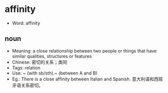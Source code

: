# affinity

- Word: affinity

## noun

- Meaning: a close relationship between two people or things that have similar qualities, structures or features
- Chinese: 密切的关系；类同
- Tags: relation
- Use: ~ (with sb/sth).~ (between A and B)
- Eg.: There is a close affinity between Italian and Spanish. 意大利语和西班牙语关系密切。

